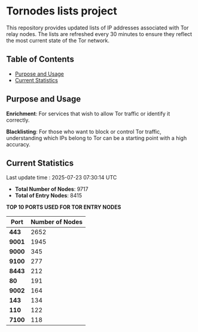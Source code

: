 # Tornodes lists project

This repository provides updated lists of IP addresses associated with Tor relay nodes. The lists are refreshed every 30 minutes to ensure they reflect the most current state of the Tor network.

## Table of Contents

- [Purpose and Usage](#purpose-and-usage)
- [Current Statistics](#current-statistics)


## Purpose and Usage

**Enrichment**: For services that wish to allow Tor traffic or identify it correctly.

**Blacklisting**: For those who want to block or control Tor traffic, understanding which IPs belong to Tor can be a starting point with a high accuracy.

## Current Statistics

Last update time : 2025-07-23 07:30:14 UTC

- **Total Number of Nodes**: 9717
- **Total of Entry Nodes**: 8415

**TOP 10 PORTS USED FOR TOR ENTRY NODES**

| **Port** | **Number of Nodes** |
|------|-----------------|
| **443**   | 2652  |
| **9001**   | 1945  |
| **9000**   | 345  |
| **9100**   | 277  |
| **8443**   | 212  |
| **80**   | 191  |
| **9002**   | 164  |
| **143**   | 134  |
| **110**   | 122  |
| **7100**   | 118  |

